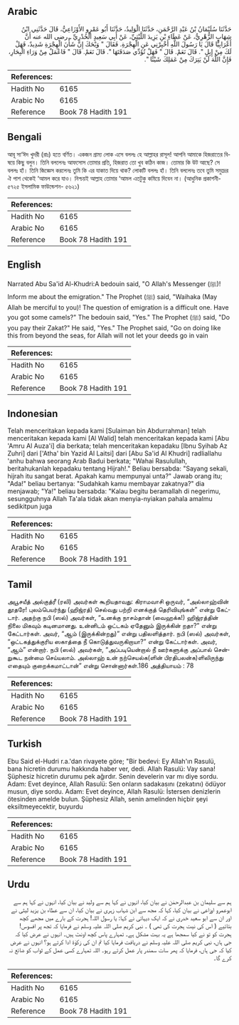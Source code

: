## Arabic


<div dir="rtl" lang="ar" style={{fontSize:'larger',backgroundColor:'#f8f9fa',padding:20}}>
حَدَّثَنَا سُلَيْمَانُ بْنُ عَبْدِ الرَّحْمَنِ، حَدَّثَنَا الْوَلِيدُ، حَدَّثَنَا أَبُو عَمْرٍو الأَوْزَاعِيُّ، قَالَ حَدَّثَنِي ابْنُ شِهَابٍ الزُّهْرِيُّ، عَنْ عَطَاءِ بْنِ يَزِيدَ اللَّيْثِيِّ، عَنْ أَبِي سَعِيدٍ الْخُدْرِيِّ ـ رضى الله عنه أَنَّ أَعْرَابِيًّا قَالَ يَا رَسُولَ اللَّهِ أَخْبِرْنِي عَنِ الْهِجْرَةِ‏.‏ فَقَالَ ‏"‏ وَيْحَكَ إِنَّ شَأْنَ الْهِجْرَةِ شَدِيدٌ، فَهَلْ لَكَ مِنْ إِبِلٍ ‏"‏‏.‏ قَالَ نَعَمْ‏.‏ قَالَ ‏"‏ فَهَلْ تُؤَدِّي صَدَقَتَهَا ‏"‏‏.‏ قَالَ نَعَمْ‏.‏ قَالَ ‏"‏ فَاعْمَلْ مِنْ وَرَاءِ الْبِحَارِ، فَإِنَّ اللَّهَ لَنْ يَتِرَكَ مِنْ عَمَلِكَ شَيْئًا ‏"‏‏.‏
</div>
<div style={{backgroundColor:'#f8f9fa',padding:20, marginBottom: 10}}><table> <thead> <tr> <th>References:</th> <th></th> </tr> </thead> <tbody><tr><td>Hadith No</td><td>6165</td></tr><tr><td>Arabic No</td><td>6165</td></tr><tr><td>Reference</td><td>Book 78 Hadith 191</td></tr></tbody></table></div>

## Bengali


<div dir="ltr" lang="bn" style={{fontSize:'larger',backgroundColor:'#f8f9fa',padding:20}}>
আবূ সা‘ঈদ খুদরী (রাঃ) হতে বর্ণিত। একজন গ্রাম্য লোক এসে বললঃ হে আল্লাহর রাসূল! আপনি আমাকে হিজরাতের বিষয়ে কিছু বলুন। তিনি বললেনঃ আফসোস তোমার প্রতি, হিজরাত তো খুব কঠিন কাজ। তোমার কি উট আছে? সে বললঃ হাঁ। তিনি জিজ্ঞেস করলেনঃ তুমি কি এর যাকাত দিয়ে থাক? লোকটি বললঃ হাঁ। তিনি বললেনঃ তবে তুমি সমুদ্রের ঐ পাশ থেকেই ‘আমল করে যাও। নিশ্চয়ই আল্লাহ তোমার ‘আমল এতটুকু কমিয়ে দিবেন না। (আধুনিক প্রকাশনী- ৫৭২৫ ইসলামিক ফাউন্ডেশন- ৫৬২১)
</div>
<div style={{backgroundColor:'#f8f9fa',padding:20, marginBottom: 10}}><table> <thead> <tr> <th>References:</th> <th></th> </tr> </thead> <tbody><tr><td>Hadith No</td><td>6165</td></tr><tr><td>Arabic No</td><td>6165</td></tr><tr><td>Reference</td><td>Book 78 Hadith 191</td></tr></tbody></table></div>

## English


<div dir="ltr" lang="en" style={{fontSize:'larger',backgroundColor:'#f8f9fa',padding:20}}>
Narrated Abu Sa'id Al-Khudri:A bedouin said, "O Allah's Messenger (ﷺ)! Inform me about the emigration." The Prophet (ﷺ) said, "Waihaka (May Allah be merciful to you)! The question of emigration is a difficult one. Have you got some camels?" The bedouin said, "Yes." The Prophet (ﷺ) said, "Do you pay their Zakat?" He said, "Yes." The Prophet said, "Go on doing like this from beyond the seas, for Allah will not let your deeds go in vain
</div>
<div style={{backgroundColor:'#f8f9fa',padding:20, marginBottom: 10}}><table> <thead> <tr> <th>References:</th> <th></th> </tr> </thead> <tbody><tr><td>Hadith No</td><td>6165</td></tr><tr><td>Arabic No</td><td>6165</td></tr><tr><td>Reference</td><td>Book 78 Hadith 191</td></tr></tbody></table></div>

## Indonesian


<div dir="ltr" lang="id" style={{fontSize:'larger',backgroundColor:'#f8f9fa',padding:20}}>
Telah menceritakan kepada kami [Sulaiman bin Abdurrahman] telah menceritakan kepada kami [Al Walid] telah menceritakan kepada kami [Abu 'Amru Al Auza'i] dia berkata; telah menceritakan kepadaku [Ibnu Syihab Az Zuhri] dari ['Atha' bin Yazid Al Laitsi] dari [Abu Sa'id Al Khudri] radliallahu 'anhu bahwa seorang Arab Badui berkata; "Wahai Rasulullah, beritahukanlah kepadaku tentang Hijrah!." Beliau bersabda: "Sayang sekali, hijrah itu sangat berat. Apakah kamu mempunyai unta?" Jawab orang itu; "Ada!" beliau bertanya: "Sudahkah kamu membayar zakatnya?" dia menjawab; "Ya!" beliau bersabda: "Kalau begitu beramallah di negerimu, sesungguhnya Allah Ta'ala tidak akan menyia-nyiakan pahala amalmu sedikitpun juga
</div>
<div style={{backgroundColor:'#f8f9fa',padding:20, marginBottom: 10}}><table> <thead> <tr> <th>References:</th> <th></th> </tr> </thead> <tbody><tr><td>Hadith No</td><td>6165</td></tr><tr><td>Arabic No</td><td>6165</td></tr><tr><td>Reference</td><td>Book 78 Hadith 191</td></tr></tbody></table></div>

## Tamil


<div dir="ltr" lang="ta" style={{fontSize:'larger',backgroundColor:'#f8f9fa',padding:20}}>
அபூசயீத் அல்குத்ரீ (ரலி) அவர்கள் கூறியதாவது: கிராமவாசி ஒருவர், “அல்லாஹ்வின் தூதரே! புலம்பெயர்ந்து (ஹிஜ்ரத்) செல்வது பற்றி எனக்குத் தெரிவியுங்கள்” என்று கேட்டார். அதற்கு நபி (ஸல்) அவர்கள், “உனக்கு நாசம்தான் (வைஹக்க!) ஹிஜ்ரத்தின் நிலை மிகவும் கடினமானது. உன்னிடம் ஒட்டகம் ஏதேனும் இருக்கின் றதா?” என்று கேட்டார்கள். அவர், “ஆம் (இருக்கின்றது)” என்று பதிலளித்தார். நபி (ஸல்) அவர்கள், “ஒட்டகத்துக்குரிய ஸகாத்தை நீ கொடுத்துவருகிறாயா?” என்று கேட்டார்கள். அவர், “ஆம்” என்றார். நபி (ஸல்) அவர்கள், “அப்படியென்றால் நீ ஊர்களுக்கு அப்பால் சென்றுகூட நன்மை செய்யலாம். அல்லாஹ் உன் நற்செயல்க(ளின் பிரதிபலன்க)ளிலிருந்து எதையும் குறைக்கமாட்டான்” என்று சொன்னார்கள்.186 அத்தியாயம் : 78
</div>
<div style={{backgroundColor:'#f8f9fa',padding:20, marginBottom: 10}}><table> <thead> <tr> <th>References:</th> <th></th> </tr> </thead> <tbody><tr><td>Hadith No</td><td>6165</td></tr><tr><td>Arabic No</td><td>6165</td></tr><tr><td>Reference</td><td>Book 78 Hadith 191</td></tr></tbody></table></div>

## Turkish


<div dir="ltr" lang="tr" style={{fontSize:'larger',backgroundColor:'#f8f9fa',padding:20}}>
Ebu Said el-Hudri r.a.'dan rivayete göre; "Bir bedevi: Ey Allah'ın Rasulü, bana hicretin durumu hakkında haber ver, dedi. Allah Rasulü: Vay sana! Şüphesiz hicretin durumu pek ağırdır. Senin develerin var mı diye sordu. Adam: Evet deyince, Allah Rasulü: Sen onların sadakasını (zekatını) ödüyor musun, diye sordu. Adam: Evet deyince, Allah Rasulü: İstersen denizlerin ötesinden amelde bulun. Şüphesiz Allah, senin amelinden hiçbir şeyi eksiltmeyecektir, buyurdu
</div>
<div style={{backgroundColor:'#f8f9fa',padding:20, marginBottom: 10}}><table> <thead> <tr> <th>References:</th> <th></th> </tr> </thead> <tbody><tr><td>Hadith No</td><td>6165</td></tr><tr><td>Arabic No</td><td>6165</td></tr><tr><td>Reference</td><td>Book 78 Hadith 191</td></tr></tbody></table></div>

## Urdu


<div dir="rtl" lang="ur" style={{fontSize:'larger',backgroundColor:'#f8f9fa',padding:20}}>
ہم سے سلیمان بن عبدالرحمٰن نے بیان کیا، انہوں نے کہا ہم سے ولید نے بیان کیا، انہوں نے کہا ہم سے ابوعمرو اوزاعی نے بیان کیا، کہا کہ مجھ سے ابن شہاب زہری نے بیان کیا، ان سے عطاء بن یزید لیثی نے اور ان سے ابو سعید خدری نے کہ ایک دیہاتی نے کہا: یا رسول اللہ! ہجرت کے بارے میں مجھے کچھ بتائیے ( اس کی نیت ہجرت کی تھی ) ۔ نبی کریم صلی اللہ علیہ وسلم نے فرمایا کہ تجھ پر افسوس! ہجرت کو تو نے کیا سمجھا ہے یہ بہت مشکل ہے۔ تمہارے پاس کچھ اونٹ ہیں۔ انہوں نے عرض کیا کہ جی ہاں، نبی کریم صلی اللہ علیہ وسلم نے دریافت فرمایا کیا تم ان کی زکوٰۃ ادا کرتے ہو؟ انہوں نے عرض کیا کہ جی ہاں، فرمایا کہ پھر سات سمندر پار عمل کرتے رہو۔ اللہ تمہارے کسی عمل کے ثواب کو ضائع نہ کرے گا۔
</div>
<div style={{backgroundColor:'#f8f9fa',padding:20, marginBottom: 10}}><table> <thead> <tr> <th>References:</th> <th></th> </tr> </thead> <tbody><tr><td>Hadith No</td><td>6165</td></tr><tr><td>Arabic No</td><td>6165</td></tr><tr><td>Reference</td><td>Book 78 Hadith 191</td></tr></tbody></table></div>